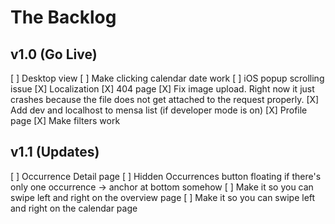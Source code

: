 # The Backlog

## v1.0 (Go Live)
[ ] Desktop view
[ ] Make clicking calendar date work
[ ] iOS popup scrolling issue
[X] Localization
[X] 404 page
[X] Fix image upload. Right now it just crashes because the file does not get attached to the request properly.
[X] Add dev and localhost to mensa list (if developer mode is on)
[X] Profile page
[X] Make filters work


## v1.1 (Updates)

[ ] Occurrence Detail page
[ ] Hidden Occurrences button floating if there's only one occurrence -> anchor at bottom somehow
[ ] Make it so you can swipe left and right on the overview page
[ ] Make it so you can swipe left and right on the calendar page
